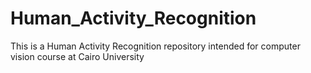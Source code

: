 # Human_Activity_Recognition
This is a Human Activity Recognition repository intended for computer vision course at Cairo University
